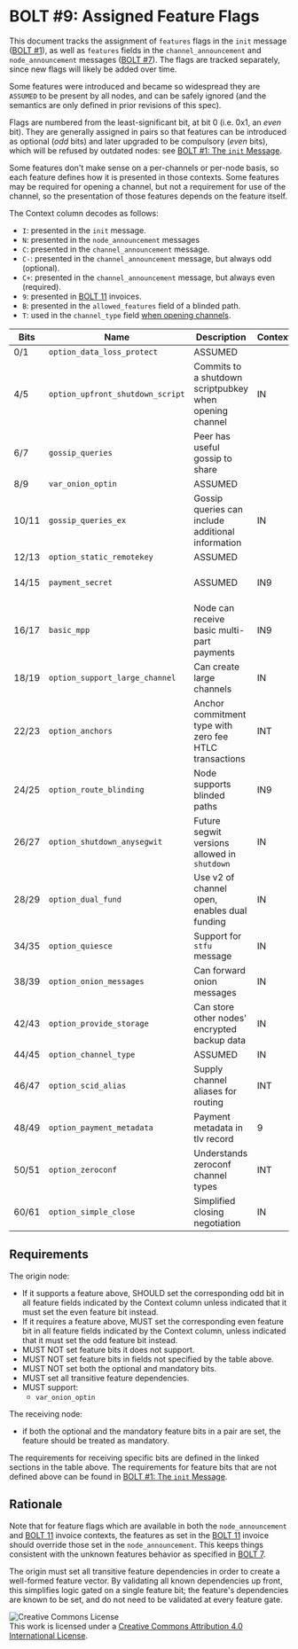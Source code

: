 # BOLT #9: Assigned Feature Flags

This document tracks the assignment of `features` flags in the `init`
message ([BOLT #1](01-messaging.md)), as well as `features` fields in
the `channel_announcement` and `node_announcement` messages ([BOLT
#7](07-routing-gossip.md)).  The flags are tracked separately, since
new flags will likely be added over time.

Some features were introduced and became so widespread they are `ASSUMED` to be present by all nodes, and can be safely ignored (and the semantics are only defined in prior revisions of this spec).

Flags are numbered from the least-significant bit, at bit 0 (i.e. 0x1,
an _even_ bit). They are generally assigned in pairs so that features
can be introduced as optional (_odd_ bits) and later upgraded to be compulsory
(_even_ bits), which will be refused by outdated nodes:
see [BOLT #1: The `init` Message](01-messaging.md#the-init-message).

Some features don't make sense on a per-channels or per-node basis, so
each feature defines how it is presented in those contexts.  Some
features may be required for opening a channel, but not a requirement
for use of the channel, so the presentation of those features depends
on the feature itself.

The Context column decodes as follows:

* `I`: presented in the `init` message.
* `N`: presented in the `node_announcement` messages
* `C`: presented in the `channel_announcement` message.
* `C-`: presented in the `channel_announcement` message, but always odd (optional).
* `C+`: presented in the `channel_announcement` message, but always even (required).
* `9`: presented in [BOLT 11](11-payment-encoding.md) invoices.
* `B`: presented in the `allowed_features` field of a blinded path.
* `T`: used in the `channel_type` field [when opening channels](02-peer-protocol.md#the-open_channel-message).

| Bits  | Name                              | Description                                               | Context  | Dependencies                | Link                                                                  |
|-------|-----------------------------------|-----------------------------------------------------------|----------|-----------------------------|-----------------------------------------------------------------------|
| 0/1   | `option_data_loss_protect`        | ASSUMED                                                   |          |                             |                                                                       |
| 4/5   | `option_upfront_shutdown_script`  | Commits to a shutdown scriptpubkey when opening channel   | IN       |                             | [BOLT #2][bolt02-open]                                                |
| 6/7   | `gossip_queries`                  | Peer has useful gossip to share                           |          |                             |                                                                       |
| 8/9   | `var_onion_optin`                 | ASSUMED                                                   |          |                             |                                                                       |
| 10/11 | `gossip_queries_ex`               | Gossip queries can include additional information         | IN       |                             | [BOLT #7][bolt07-query]                                               |
| 12/13 | `option_static_remotekey`         | ASSUMED                                                   |          |                             |                                                                       |
| 14/15 | `payment_secret`                  | ASSUMED                                                   | IN9      |                             | [Routing Onion Specification][bolt04]                                 |
| 16/17 | `basic_mpp`                       | Node can receive basic multi-part payments                | IN9      | `payment_secret`            | [BOLT #4][bolt04-mpp]                                                 |
| 18/19 | `option_support_large_channel`    | Can create large channels                                 | IN       |                             | [BOLT #2](02-peer-protocol.md#the-open_channel-message)               |
| 22/23 | `option_anchors`                  | Anchor commitment type with zero fee HTLC transactions    | INT      |                             | [BOLT #3][bolt03-htlc-tx], [lightning-dev][ml-sighash-single-harmful] |
| 24/25 | `option_route_blinding`           | Node supports blinded paths                               | IN9      |                             | [BOLT #4][bolt04-route-blinding]                                      |
| 26/27 | `option_shutdown_anysegwit`       | Future segwit versions allowed in `shutdown`              | IN       |                             | [BOLT #2][bolt02-shutdown]                                            |
| 28/29 | `option_dual_fund`                | Use v2 of channel open, enables dual funding              | IN       |                             | [BOLT #2](02-peer-protocol.md)                                        |
| 34/35 | `option_quiesce`                  | Support for `stfu` message                                | IN       |                             | [BOLT #2][bolt02-quiescence]                                          |
| 38/39 | `option_onion_messages`           | Can forward onion messages                                | IN       |                             | [BOLT #7](04-onion-routing.md#onion-messages)                         |
| 42/43 | `option_provide_storage`          | Can store other nodes' encrypted backup data              | IN       |                             | [BOLT #1](01-messaging.md#peer-storage)                               |
| 44/45 | `option_channel_type`             | ASSUMED                                                   | IN       |                             |                                                                       |
| 46/47 | `option_scid_alias`               | Supply channel aliases for routing                        | INT      |                             | [BOLT #2][bolt02-channel-ready]                                       |
| 48/49 | `option_payment_metadata`         | Payment metadata in tlv record                            | 9        |                             | [BOLT #11](11-payment-encoding.md#tagged-fields)                      |
| 50/51 | `option_zeroconf`                 | Understands zeroconf channel types                        | INT      | `option_scid_alias`         | [BOLT #2][bolt02-channel-ready]                                       |
| 60/61 | `option_simple_close`             | Simplified closing negotiation                            | IN       | `option_shutdown_anysegwit` | [BOLT #2][bolt02-simple-close]                                        |

## Requirements

The origin node:
  * If it supports a feature above, SHOULD set the corresponding odd
    bit in all feature fields indicated by the Context column unless
	indicated that it must set the even feature bit instead.
  * If it requires a feature above, MUST set the corresponding even
    feature bit in all feature fields indicated by the Context column,
    unless indicated that it must set the odd feature bit instead.
  * MUST NOT set feature bits it does not support.
  * MUST NOT set feature bits in fields not specified by the table above.
  * MUST NOT set both the optional and mandatory bits.
  * MUST set all transitive feature dependencies.
  * MUST support:
    * `var_onion_optin`

The receiving node:
  * if both the optional and the mandatory feature bits in a pair are set,
  the feature should be treated as mandatory.

The requirements for receiving specific bits are defined in the linked sections in the table above.
The requirements for feature bits that are not defined
above can be found in [BOLT #1: The `init` Message](01-messaging.md#the-init-message).

## Rationale

Note that for feature flags which are available in both the `node_announcement`
and [BOLT 11](11-payment-encoding.md) invoice contexts, the features as set in
the [BOLT 11](11-payment-encoding.md) invoice should override those set in the
`node_announcement`. This keeps things consistent with the unknown features
behavior as specified in [BOLT 7](07-routing-gossip.md#the-node_announcement-message).

The origin must set all transitive feature dependencies in order to create a
well-formed feature vector. By validating all known dependencies up front, this
simplifies logic gated on a single feature bit; the feature's dependencies are
known to be set, and do not need to be validated at every feature gate.

![Creative Commons License](https://i.creativecommons.org/l/by/4.0/88x31.png "License CC-BY")
<br>
This work is licensed under a [Creative Commons Attribution 4.0 International License](http://creativecommons.org/licenses/by/4.0/).

[bolt02-retransmit]: 02-peer-protocol.md#message-retransmission
[bolt02-open]: 02-peer-protocol.md#the-open_channel-message
[bolt02-simple-close]: 02-peer-protocol.md#closing-negotiation-closing_complete-and-closing_sig
[bolt03-htlc-tx]: 03-transactions.md#htlc-timeout-and-htlc-success-transactions
[bolt02-shutdown]: 02-peer-protocol.md#closing-initiation-shutdown
[bolt02-quiescence]: 02-peer-protocol.md#channel-quiescence
[bolt02-channel-ready]: 02-peer-protocol.md#the-channel_ready-message
[bolt04]: 04-onion-routing.md
[bolt07-sync]: 07-routing-gossip.md#initial-sync
[bolt07-query]: 07-routing-gossip.md#query-messages
[bolt04-mpp]: 04-onion-routing.md#basic-multi-part-payments
[bolt04-route-blinding]: 04-onion-routing.md#route-blinding
[ml-sighash-single-harmful]: https://lists.linuxfoundation.org/pipermail/lightning-dev/2020-September/002796.html
